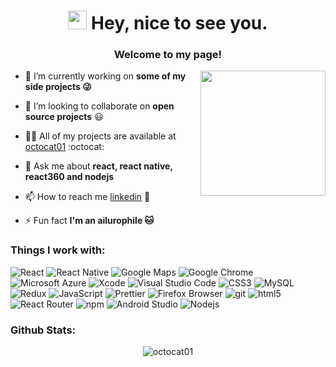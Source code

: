 <h1 align="center"><img src="https://emojis.slackmojis.com/emojis/images/1531849430/4246/blob-sunglasses.gif?1531849430" width="30"/> Hey, nice to see you.</h1>
<h3 align="center">Welcome to my page!</h3>

<!-- Profile viewer count start-->
<!-- <p align="left"> <img src="https://komarev.com/ghpvc/?username=octocat01" alt="octocat01" /> </p> -->
<!-- Profile viewer count end-->

<img align="right" src="https://github.com/blackcater/blackcater/raw/master/images/banner.gif" width="200 " height="200" />

- 🔭 I’m currently working on **some of my side projects :stuck_out_tongue_winking_eye:**

- 👯 I’m looking to collaborate on **open source projects**  :smiley:

- 👨‍💻 All of my projects are available at [octocat01][octocat01] :octocat:

- 💬 Ask me about **react, react native, react360 and nodejs**

- 📫 How to reach me [linkedin][linkedin]  :link:

- ⚡ Fun fact **I'm an ailurophile :cat:**


### Things I work with:
<p>
  <img alt="React" src="https://img.shields.io/badge/-React-45b8d8?style=flat-square&logo=react&logoColor=white" />
  <img alt="React Native" src="https://img.shields.io/badge/-React Native-45b8d8?style=flat-square&logo=react&logoColor=white" />
  <img alt="Google Maps" src="https://img.shields.io/badge/-Google Maps-4285F4?style=flat-square&logo=Google-maps&logoColor=white" />
  <img alt="Google Chrome" src="https://img.shields.io/badge/-Google Chrome-4285F4?style=flat-square&logo=Google-Chrome&logoColor=white" />
  <img alt="Microsoft Azure" src="https://img.shields.io/badge/-Microsoft Azure-0089D6?style=flat-square&logo=Microsoft-Azure&logoColor=white" />
  <img alt="Xcode" src="https://img.shields.io/badge/-Xcode-1575F9?style=flat-square&logo=xcode&logoColor=white" />
  <img alt="Visual Studio Code" src="https://img.shields.io/badge/-Visual Studio Code-007ACC?style=flat-square&logo=visual-studio-code&logoColor=white">
  <img alt="CSS3" src="https://img.shields.io/badge/-CSS3-1572B6?style=flat-square&logo=CSS3&logoColor=white">
  <img alt="MySQL" src="https://img.shields.io/badge/-MySQL-4479A1?style=flat-square&logo=mysql&logoColor=white">
  <!-- <img alt="Bitbucket" src="https://img.shields.io/badge/-Bitbucket-0052CC?style=flat-square&logo=bitbucket&logoColor=white"> -->
  <img alt="Redux" src="https://img.shields.io/badge/-Redux-764ABC?style=flat-square&logo=redux&logoColor=white" />
  <img alt="JavaScript" src="https://img.shields.io/badge/-JavaScript-F7DF1E?style=flat-square&logo=JavaScript&logoColor=white" />
  <img alt="Prettier" src="https://img.shields.io/badge/-Prettier-F7B93E?style=flat-square&logo=prettier&logoColor=white" />
  <img alt="Firefox Browser" src="https://img.shields.io/badge/-Firefox Browser-FF7139?style=flat-square&logo=Firefox-Browser&logoColor=white" />
  <img alt="git" src="https://img.shields.io/badge/-Git-F05032?style=flat-square&logo=git&logoColor=white" />
  <img alt="html5" src="https://img.shields.io/badge/-HTML5-E34F26?style=flat-square&logo=html5&logoColor=white" />
  <img alt="React Router" src="https://img.shields.io/badge/-React Router-CA4245?style=flat-square&logo=react-router&logoColor=white" />
  <img alt="npm" src="https://img.shields.io/badge/-NPM-CB3837?style=flat-square&logo=NPM&logoColor=white" />
  <img alt="Android Studio" src="https://img.shields.io/badge/-Android Studio-3DDC84?style=flat-square&logo=Android-studio&logoColor=white" />
  <img alt="Nodejs" src="https://img.shields.io/badge/-Nodejs-43853d?style=flat-square&logo=Node.js&logoColor=white" />
</p>


### Github Stats:
<p align="center"> <img src="https://github-readme-stats-five-lyart.vercel.app/api?username=octocat01&show_icons=true" alt="octocat01" /> </p>

[linkedin]: https://linkedin.com/in/khantosif1993
[octocat01]: https://github.com/octocat01
